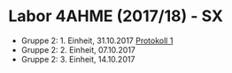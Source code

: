 # Labor 4AHME (2017/18) - SX

* Gruppe 2: 1. Einheit, 31.10.2017
[Protokoll 1](https://github.com/HTLMechatronics/m14-la1-sx/blob/marmom13/Protokoll_31.10.17.md)
* Gruppe 2: 2. Einheit, 07.10.2017  
* Gruppe 2: 3. Einheit, 14.10.2017
